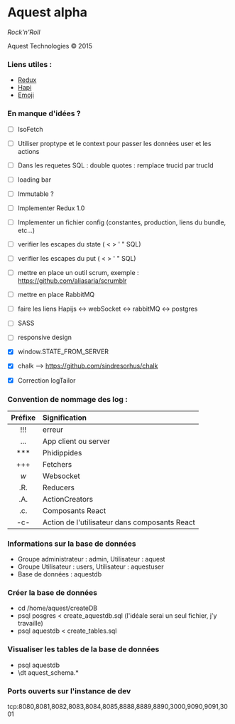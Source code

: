 # Aquest alpha

*Rock'n'Roll*

Aquest Technologies © 2015

### Liens utiles :
- [Redux](https://github.com/gaearon/redux)
- [Hapi](http://hapijs.com/api)
- [Emoji](http://www.emoji-cheat-sheet.com)


### En manque d'idées ?
              
- [ ] IsoFetch
- [ ] Utiliser proptype et le context pour passer les données user et les actions
- [ ] Dans les requetes SQL : double quotes : remplace trucid par trucId
- [ ] loading bar
- [ ] Immutable ?
- [ ] Implementer Redux 1.0
- [ ] Implementer un fichier config (constantes, production, liens du bundle, etc...)
- [ ] verifier les escapes du state ( < > ' " SQL)
- [ ] verifier les escapes du put ( < > ' " SQL)
- [ ] mettre en place un outil scrum, exemple : https://github.com/aliasaria/scrumblr
- [ ] mettre en place RabbitMQ
- [ ] faire les liens Hapijs <-> webSocket <-> rabbitMQ <-> postgres 
- [ ] SASS
- [ ] responsive design
- [x] window.STATE\_FROM_SERVER
- [x] chalk --> https://github.com/sindresorhus/chalk
- [x] Correction logTailor


### Convention de nommage des log :
| Préfixe | Signification |
| :-----: | :------------ |
| !!! | erreur |
| ... | App client ou server |
| *** | Phidippides |
| +++ | Fetchers |
| _w_ | Websocket |
| .R. | Reducers |
| .A. | ActionCreators |
| .c. | Composants React |
| -c- | Action de l'utilisateur dans composants React |

### Informations sur la base de données
- Groupe administrateur : admin, Utilisateur : aquest
- Groupe Utilisateur : users, Utilisateur : aquestuser
- Base de données : aquestdb

### Créer la base de données
- cd /home/aquest/createDB
- psql posgres < create_aquestdb.sql  (l'idéale serai un seul fichier, j'y travaille)
- psql aquestdb < create_tables.sql

### Visualiser les tables de la base de données
- psql aquestdb
- \dt aquest_schema.*


### Ports ouverts sur l'instance de dev

tcp:8080,8081,8082,8083,8084,8085,8888,8889,8890,3000,9090,9091,3001